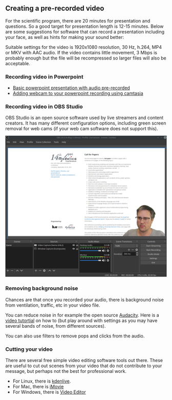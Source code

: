 ## Creating a pre-recorded video

For the scientific program, there are 20 minutes for presentation and questions.
So a good target for presentation length is 12-15 minutes.
Below are some suggestions for software that can record a presentation including your face, as well as hints for making your sound better:

Suitable settings for the video is 1920x1080 resolution, 30 Hz, h.264, MP4 or MKV with AAC audio.
If the video contains little movement, 3 Mbps is probably enough but the file will be recompressed so larger files will also be acceptable.

### Recording video in Powerpoint

* [Basic powerpoint presentation with audio pre-recorded](https://support.microsoft.com/en-us/office/record-a-slide-show-with-narration-and-slide-timings-0b9502c6-5f6c-40ae-b1e7-e47d8741161c)
* [Adding webcam to your powerpoint recording using camtasia](https://www.techsmith.com/blog/record-a-presentation/)

### Recording video in OBS Studio

OBS Studio is an open source software used by live streamers and content creators.
It has many different configuration options, including green screen removal for web cams (if your web cam software does not support this).

![Example of OBS recording](/images/obs-prerecord.png)


### Removing background noise

Chances are that once you recorded your audio, there is background noise from ventilation, traffic, etc in your video file.

You can reduce noise in for example the open source [Audacity](https://www.audacityteam.org/). Here is a [video tutortial](https://www.youtube.com/watch?v=79zeZnIBpbQ) on how to (but play around with settings as you may have several bands of noise, from different sources).

You can also use filters to remove pops and clicks from the audio.

### Cutting your video

There are several free simple video editing software tools out there.
These are useful to cut out scenes from your video that do not contribute to your message, but perhaps not the best for professional work.

* For Linux, there is [kdenlive](https://kdenlive.org/en/).
* For Mac, there is [iMovie](https://apps.apple.com/us/app/imovie/id408981434?amp%3Bls=1&amp%3Bv0=www-us-mac-imovie-app-imovie&mt=12)
* For Windows, there is [Video Editor](https://education.microsoft.com/en-us/resource/1febf818)
